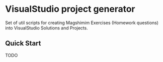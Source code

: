 # VisualStudio project generator

Set of util scripts for creating Magshimim Exercises (Homework questions)
into VisualStudio Solutions and Projects.

## Quick Start
TODO

